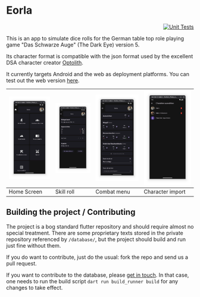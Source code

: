# Eorla
<p align="right">
  <a href="https://github.com/christiankuhl/eorla/actions/workflows/testing.yml">
    <img src="https://github.com/christiankuhl/eorla/actions/workflows/testing.yml/badge.svg" alt="Unit Tests" />
  </a>
</p>

This is an app to simulate dice rolls for the German table top role playing game "Das Schwarze Auge" (The Dark Eye) version 5.

Its character format is compatible with the json format used by the excellent DSA character creator [Optolith](https://optolith.app/de).

It currently targets Android and the web as deployment platforms. You can test out the web version [here](https://christiankuhl.github.io/eorla/).

| ![](https://github.com/christiankuhl/eorla/blob/master/.github/home_screen.png) | ![](https://github.com/christiankuhl/eorla/blob/master/.github/skill_roll.png) | ![](https://github.com/christiankuhl/eorla/blob/master/.github/combat.png) | ![](https://github.com/christiankuhl/eorla/blob/master/.github/characters.png) |
|-----------------|-----------------|-----------------|-----------------|
| Home Screen     | Skill roll      | Combat menu     | Character import|


## Building the project / Contributing

The project is a bog standard flutter repository and should require almost no special treatment. There are some proprietary texts stored in the private repository referenced by `/database/`, but the project should build and run just fine without them.

If you do want to contribute, just do the usual: fork the repo and send us a pull request.

If you want to contribute to the database, please [get in touch](mailto:christian.kuhl84@gmail.com). In that case, one needs to run the build script `dart run build_runner build` for any changes to take effect.

